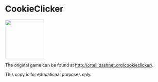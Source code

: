 # CookieClicker

<img src="img/perfectCookie.png" width="128">

The original game can be found at http://orteil.dashnet.org/cookieclicker/. 

This copy is for educational purposes only.
